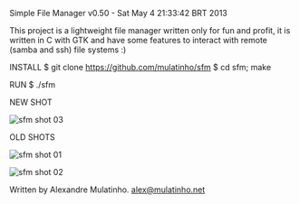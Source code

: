 Simple File Manager
v0.50 - Sat May  4 21:33:42 BRT 2013

This project is a lightweight file manager written only for fun and profit,
it is written in C with GTK and have some features to interact with remote
(samba and ssh) file systems :)

INSTALL
$ git clone https://github.com/mulatinho/sfm
$ cd sfm; make

RUN
$ ./sfm

NEW SHOT

![sfm shot 03](http://alex.mulatinho.net/public/imgs/sfm02.png)

OLD SHOTS

![sfm shot 01](http://alex.mulatinho.net/public/imgs/sfm00.png)

![sfm shot 02](http://alex.mulatinho.net/public/imgs/sfm01.png)

Written by
Alexandre Mulatinho. <alex@mulatinho.net> 
